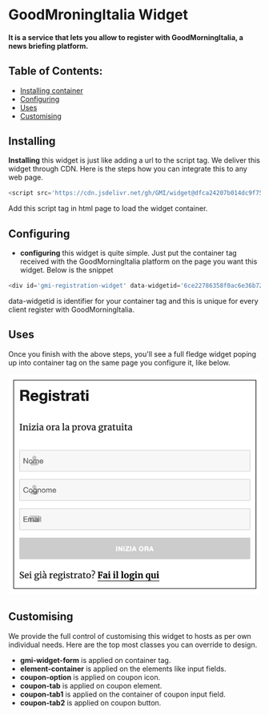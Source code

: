 # GoodMroningItalia Widget

#### It is a service that lets you allow to register with GoodMorningItalia, a news briefing platform.

## Table of Contents:
* [Installing container](#Installing)
* [Configuring](#Configuring)
* [Uses](#Uses)
* [Customising](#Customising)

## Installing
**Installing** this widget is just like adding a url to the script tag. We deliver this widget through CDN. Here is the steps how you can integrate this to any web page.

```js
<script src='https://cdn.jsdelivr.net/gh/GMI/widget@dfca24207b014dc9f75485ee08e02dd8c4e40675/widget-minify.js'></script>
```
Add this script tag in html page to load the widget container.

## Configuring

- **configuring** this widget is quite simple. Just put the container tag received with the GoodMorningItalia platform on the page you want this widget. Below is the snippet

```js
<div id='gmi-registration-widget' data-widgetid='6ce22786358f0ac6e36b72dec572291a'></div>
```
data-widgetid is identifier for your container tag and this is unique for every client register with GoodMorningItalia.

## Uses
Once you finish with the above steps, you'll see a full fledge widget poping up into container tag on the same page you configure it, like below.

![GoodMorningItalia Registration Widget](/assets/register.png)

## Customising
We provide the full control of customising this widget to hosts as per own individual needs. Here are the top most classes you can override to design.

- **gmi-widget-form** is applied on container tag. 
- **element-container** is applied on the elements like input fields.
- **coupon-option** is applied on coupon icon.
- **coupon-tab** is applied on coupon element.
- **coupon-tab1** is applied on the container of coupon input field.
- **coupon-tab2** is applied on coupon button.